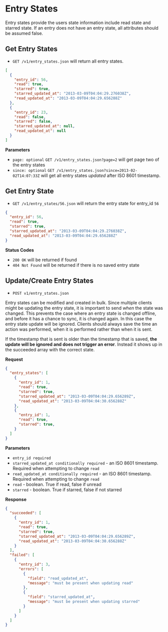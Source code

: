 Entry States
============

Entry states provide the users state information include read state and starred state. If an entry does not have an entry state, all attributes should be assumed false.

Get Entry States
----------------

 - `GET /v1/entry_states.json` will return all entry states.

```json
[
  {
    "entry_id": 56,
    "read": true,
    "starred": true,
	"starred_updated_at": "2013-03-09T04:04:29.276038Z",
	"read_updated_at": "2013-03-09T04:04:29.656288Z"
  },
  {
    "entry_id": 23,
    "read": false,
    "starred": false,
    "starred_updated_at": null,
    "read_updated_at": null
  }
]
```

**Parameters**

 - `page: optional` `GET /v1/entry_states.json?page=2` will get page two of the entry states
 - `since: optional` `GET /v1/entry_states.json?since=2013-02-02T14:07:33Z` will get all entry states *updated* after ISO 8601 timestamp.

Get Entry State
---------------

 - `GET /v1/entry_states/56.json` will return the entry state for entry_id `56`

```json
{
  "entry_id": 56,
  "read": true,
  "starred": true,
  "starred_updated_at": "2013-03-09T04:04:29.276038Z",
  "read_updated_at": "2013-03-09T04:04:29.656288Z"
}
```

**Status Codes**

- `200 OK` will be returned if found
- `404 Not Found` will be returned if there is no saved entry state

Update/Create Entry States
--------------------------

- `POST v1/entry_states.json`

Entry states can be modified and created in bulk. Since multiple clients might be updating the entry state, it is important to send *when* the state was changed. This prevents the case where an entry state is changed offline, and before it has a chance to sync, it is changed again. In this case the entry state update will be ignored. Clients should always save the time an action was performed, when it is performed rather than when it is sent.

If the timestamp that is sent is older than the timestamp that is saved, **the update will be ignored and does not trigger an error**. Instead it shows up in the succeeded array with the correct state.

**Request**

```json
{
  "entry_states": [
    {
      "entry_id": 1,
      "read": true,
      "starred": true,
      "starred_updated_at": "2013-03-09T04:04:29.656289Z",
      "read_updated_at": "2013-03-09T04:04:30.656288Z"
    },
    {
      "entry_id": 1,
      "read": true,
      "starred": true,
    }
  ]
}
```

**Parameters**

 - `entry_id required`
 - `starred_updated_at conditionally required` - an ISO 8601 timestamp. Required when attempting to change `read`
 - `read_updated_at conditionally required` - an ISO 8601 timestamp. Required when attempting to change `read`
 - `read` - boolean. True if read, false if unread
 - `starred` - boolean. True if starred, false if not starred

**Response**

```json
{
  "succeeded": [
    {
      "entry_id": 1,
      "read": true,
      "starred": true,
      "starred_updated_at": "2013-03-09T04:04:29.656289Z",
      "read_updated_at": "2013-03-09T04:04:30.656288Z"
    }
  ],
  "failed": [
    {
      "entry_id": 3,
      "errors": [
        {
          "field": "read_updated_at",
          "message": "must be present when updating read"
        },
        {
          "field": "starred_updated_at",
          "message": "must be present when updating starred"
        }
      ]
    }
  ]
}
```
